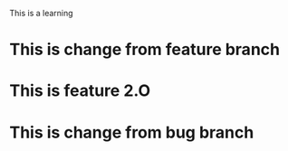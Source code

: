 This is a learning

# This is change from feature branch
# This is feature 2.O
# This is change from bug branch